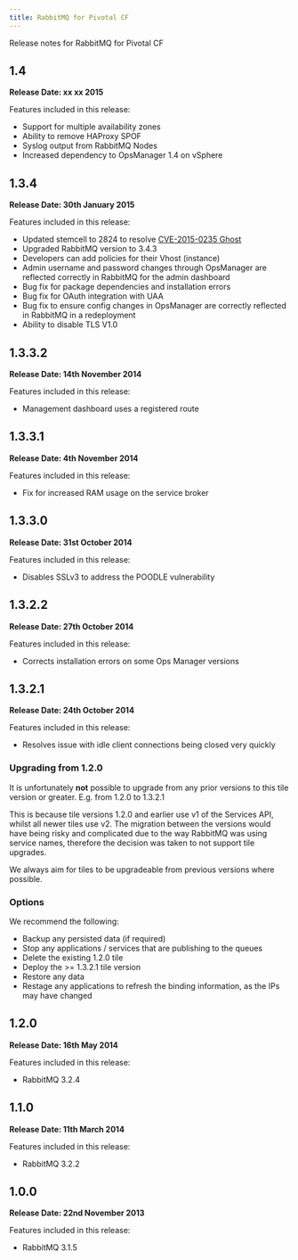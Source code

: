 ```yaml
---
title: RabbitMQ for Pivotal CF
---
```


Release notes for RabbitMQ for Pivotal CF

## 1.4
**Release Date: xx xx 2015**

Features included in this release:

* Support for multiple availability zones
* Ability to remove HAProxy SPOF
* Syslog output from RabbitMQ Nodes
* Increased dependency to OpsManager 1.4 on vSphere

## 1.3.4
**Release Date: 30th January 2015**

Features included in this release:

* Updated stemcell to 2824 to resolve [CVE-2015-0235 Ghost](http://www.pivotal.io/security/cve-2015-0235)
* Upgraded RabbitMQ version to 3.4.3
* Developers can add policies for their Vhost (instance)
* Admin username and password changes through OpsManager are reflected correctly in RabbitMQ for the admin dashboard
* Bug fix for package dependencies and installation errors
* Bug fix for OAuth integration with UAA
* Bug fix to ensure config changes in OpsManager are correctly reflected in RabbitMQ in a redeployment
* Ability to disable TLS V1.0

## 1.3.3.2
**Release Date: 14th November 2014**

Features included in this release:

* Management dashboard uses a registered route


## 1.3.3.1
**Release Date: 4th November 2014**

Features included in this release:

* Fix for increased RAM usage on the service broker

## 1.3.3.0
**Release Date: 31st October 2014**

Features included in this release:

* Disables SSLv3 to address the POODLE vulnerability

## 1.3.2.2
**Release Date: 27th October 2014**

Features included in this release:

* Corrects installation errors on some Ops Manager versions

## 1.3.2.1
**Release Date: 24th October 2014**

Features included in this release:

* Resolves issue with idle client connections being closed very quickly

### Upgrading from 1.2.0
It is unfortunately **not** possible to upgrade from any prior versions to this tile version or greater. 
E.g. from 1.2.0 to 1.3.2.1

This is because tile versions 1.2.0 and earlier use v1 of the Services API, whilst all newer tiles use v2.
The migration between the versions would have being risky and complicated due to the way RabbitMQ was using service names, therefore the decision was taken to not support tile upgrades. 

We always aim for tiles to be upgradeable from previous versions where possible. 

### Options
We recommend the following:

* Backup any persisted data (if required)
* Stop any applications / services that are publishing to the queues
* Delete the existing 1.2.0 tile
* Deploy the >= 1.3.2.1 tile version
* Restore any data
* Restage any applications to refresh the binding information, as the IPs may have changed

## 1.2.0
**Release Date: 16th May 2014**

Features included in this release:

* RabbitMQ 3.2.4

## 1.1.0
**Release Date: 11th March 2014**

Features included in this release:

* RabbitMQ 3.2.2

## 1.0.0
**Release Date: 22nd November 2013**

Features included in this release:

* RabbitMQ 3.1.5